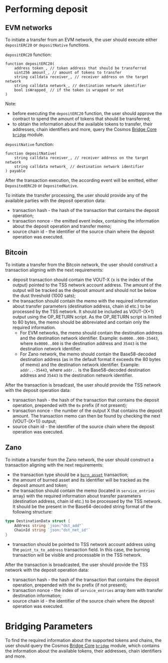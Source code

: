 # Performing deposit

## EVM networks
To initiate a transfer from an EVM network, the user should execute either `depositERC20` or `depositNative` functions.

`depositERC20` function:
```solidity
function depositERC20(
    address token_, // token address that should be transferred
    uint256 amount_, // amount of tokens to transfer
    string calldata receiver_, // receiver address on the target network
    string calldata network_, // destination network identifier
    bool isWrapped_ // if the token is wrapped or not
)
```

Note:
- before executing the `depositERC20` function, the user should approve the contract to spend the amount of tokens that should be transferred;
- to obtain the information about the available tokens to transfer, their addresses, chain identifiers and more, query the Cosmos [Bridge Core](https://github.com/hyle-team/bridgeless-core) [`bridge`](https://github.com/hyle-team/bridgeless-core/tree/main/x/bridge) module.

`depositNative` function:
```solidity
function depositNative(
    string calldata receiver_, // receiver address on the target network
    string calldata network_ // destination network identifier
) payable
```

After the transaction execution, the according event will be emitted, either `DepositedERC20` or `DepositedNative`.

To initiate the transfer processing, the user should provide any of the available parties with the deposit operation data:
- transaction hash - the hash of the transaction that contains the deposit operation;
- transaction nonce - the emitted event index, containing the information about the deposit operation and transfer memo;
- source chain id - the identifier of the source chain where the deposit operation was executed.

## Bitcoin

To initiate a transfer from the Bitcoin network, the user should construct a transaction aligning with the next requirements:
- deposit transaction should contain the VOUT-X (x is the index of the output) pointed to the TSS network account address.
The amount of the output will be tracked as the deposit amount and should not be below the dust threshold (1000 sats);
- the transaction should contain the memo with the required information about transfer parameters (destination address, chain id etc.) to be processed by the TSS network.
It should be included as VOUT-(X+1) output using the OP_RETURN script.
As the OP_RETURN script is limited to 80 bytes, the memo should be abbreviated and contain only the required information.
  - For EVM networks, the memo should contain the destination address and the destination network identifier. Example: `0x0000..000-35443`, where `0x0000..000` is the destination address and `35443` is the destination network identifier.
  - For Zano network, the memo should contain the Base58-decoded destination address (as in the default format it exceeds the 80 bytes of memo) and the destination network identifier. Example: `addr..-35443`, where `addr..` is the Base58-decoded destination address and `35443` is the destination network identifier.

After the transaction is broadcast, the user should provide the TSS network with the deposit operation data:
- transaction hash - the hash of the transaction that contains the deposit operation, prepended with the `0x` prefix (if not present);
- transaction nonce - the number of the output X that contains the deposit amount. The transaction memo can then be found by checking the next (VOUT-(X+1)) output;
- source chain id - the identifier of the source chain where the deposit operation was executed.

## Zano

To initiate a transfer from the Zano network, the user should construct a transaction aligning with the next requirements:
- the transaction type should be a [`burn_asset`](https://docs.zano.org/docs/build/rpc-api/wallet-rpc-api/burn_asset) transaction;
- the amount of burned asset and its identifier will be tracked as the deposit amount and token;
- the transaction should contain the memo (located in `service_entries` array) with the required information about transfer parameters (destination address, chain id etc.) to be processed by the TSS network.
It should be the present in the Base64-decoded string format of the following structure:

``` go
type DestinationData struct {
	Address string `json:"dst_add"`
	ChainId string `json:"dst_net_id"`
}
```
- transaction should be pointed to TSS network account address using the `point_tx_to_address` transaction field.
In this case, the burning transaction will be visible and processable in the TSS network.

After the transaction is broadcasted, the user should provide the TSS network with the deposit operation data:
- transaction hash - the hash of the transaction that contains the deposit operation, prepended with the `0x` prefix (if not present);
- transaction nonce - the index of `service_entries` array item with transfer destination information;
- source chain id - the identifier of the source chain where the deposit operation was executed.

# Bridging Parameters
To find the required information about the supported tokens and chains, the user should query the Cosmos [Bridge Core](https://github.com/hyle-team/bridgeless-core) [`bridge`](https://github.com/hyle-team/bridgeless-core/tree/main/x/bridge) module, which contains the information about the available tokens, their addresses, chain identifiers and more.